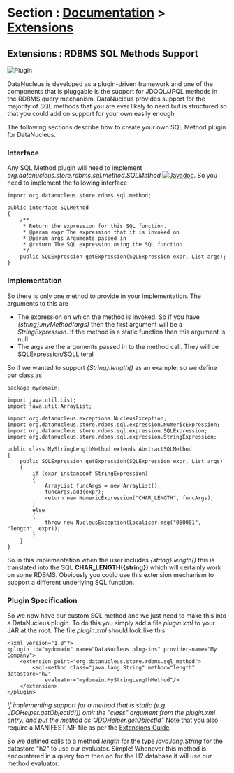 <head><title>Extensions : RDBMS SQL Methods</title></head>

# Section : [Documentation](../index.html) > [Extensions](index.html)

## Extensions : RDBMS SQL Methods Support
![Plugin](../../images/nucleus_plugin.gif)

DataNucleus is developed as a plugin-driven framework and one of the components that is 
pluggable is the support for JDOQL/JPQL methods in the RDBMS query mechanism. 
DataNucleus provides support for the majority of SQL methods that you are ever likely
to need but is structured so that you could add on support for your own easily enough

The following sections describe how to create your own SQL Method plugin for DataNucleus.

### Interface

Any SQL Method plugin will need to implement _org.datanucleus.store.rdbms.sql.method.SQLMethod_
[![Javadoc](../../images/javadoc.gif)](http://www.datanucleus.org/javadocs/store.rdbms/latest/org/datanucleus/store/rdbms/sql/method/SQLMethod.html).
So you need to implement the following interface

	import org.datanucleus.store.rdbms.sql.method;
	
	public interface SQLMethod
	{
    	/**
    	 * Return the expression for this SQL function.
    	 * @param expr The expression that it is invoked on
    	 * @param args Arguments passed in
    	 * @return The SQL expression using the SQL function
    	 */
    	public SQLExpression getExpression(SQLExpression expr, List args);
	}

### Implementation

So there is only one method to provide in your implementation. The arguments to this are

* The expression on which the method is invoked. So if you have _{string}.myMethod(args)_ then the first argument will be a _StringExpression_. 
If the method is a static function then this argument is null
* The args are the arguments passed in to the method call. They will be SQLExpression/SQLLiteral

So if we wanted to support _{String}.length()_ as an example, so we define our class as

	package mydomain;
	
	import java.util.List;
	import java.util.ArrayList;
	
	import org.datanucleus.exceptions.NucleusException;
	import org.datanucleus.store.rdbms.sql.expression.NumericExpression;
	import org.datanucleus.store.rdbms.sql.expression.SQLExpression;
	import org.datanucleus.store.rdbms.sql.expression.StringExpression;
	
	public class MyStringLengthMethod extends AbstractSQLMethod
	{
    	public SQLExpression getExpression(SQLExpression expr, List args)
    	{
        	if (expr instanceof StringExpression)
        	{
            	ArrayList funcArgs = new ArrayList();
            	funcArgs.add(expr);
            	return new NumericExpression("CHAR_LENGTH", funcArgs);
        	}
        	else
        	{
            	throw new NucleusException(Localiser.msg("060001", "length", expr));
        	}
    	}
	}

So in this implementation when the user includes _{string}.length()_
this is translated into the SQL __CHAR_LENGTH({string})__ which will certainly
work on some RDBMS. Obviously you could use this extension mechanism to support a different underlying SQL function.

### Plugin Specification

So we now have our custom SQL method and we just need to make this into a DataNucleus plugin. To do this you simply add a file 
_plugin.xml_ to your JAR at the root. The file _plugin.xml_ should look like this

	<?xml version="1.0"?>
	<plugin id="mydomain" name="DataNucleus plug-ins" provider-name="My Company">
    	<extension point="org.datanucleus.store.rdbms.sql_method">
        	<sql-method class="java.lang.String" method="length" datastore="h2"
            	evaluator="mydomain.MyStringLengthMethod"/>
    	</extension>
	</plugin>

_If implementing support for a method that is static (e.g JDOHelper.getObjectId()) omit the "class" argument from the plugin.xml entry, and put the method as "JDOHelper.getObjectId"_
Note that you also require a MANIFEST.MF file as per the [Extensions Guide](index.html).

So we defined calls to a method _length_ for the type _java.lang.String_
for the datastore "h2" to use our evaluator. Simple! Whenever this method is encountered
in a query from then on for the H2 database it will use our method evaluator.

